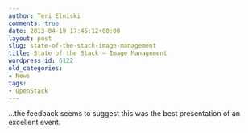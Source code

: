 ```yaml
---
author: Teri Elniski
comments: true
date: 2013-04-19 17:45:12+00:00
layout: post
slug: state-of-the-stack-image-management
title: State of the Stack – Image Management
wordpress_id: 6122
old_categories:
- News
tags:
- OpenStack
---
```


...the feedback seems to suggest this was the best presentation of an excellent event.
